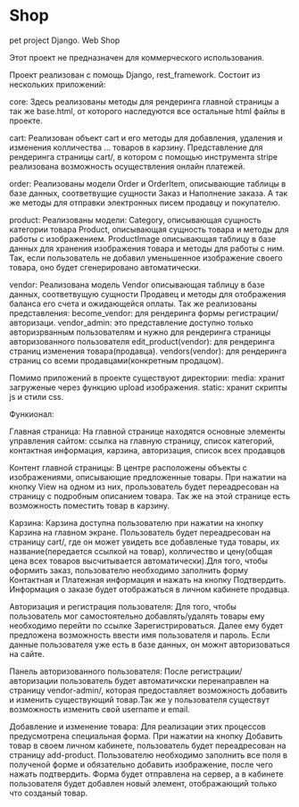 # Shop
pet project Django. Web Shop

Этот проект не предназначен для коммерческого использования.

Проект реализован с помощь Django, rest_framework. Состоит из нескольких приложений:

  core: Здесь реализованы методы для рендеринга главной страницы а так же base.html, от которого наследуются все остальные html файлы в проекте.
  
  cart: Реализован объект cart и его методы для добавления, удаления и изменения колличества ... товаров в карзину. Представление для рендеринга страницы cart/,
    в котором с помощью инструмента stripe реализована возможность осуществления онлайн платежей.
    
  order: Реализованы модели Order и OrderItem, описывающие таблицы в базе данных, соответвущие сущности Заказ и Наполнение заказа.
    А так же методы для отправки электронных писем продавцу и покупателю.
    
  product: Реализованы модели:
    Category, описывающая сущность категории товара
    Product, описывающая сущность товара и методы для работы с изображением. 
    ProductImage описывающая таблицу в базе данных для хранения изображения товара и методы для работы с ним.
      Так, если пользователь не добавил уменьшенное изображение своего товара, оно будет сгенерировано автоматически.
      
  vendor: Реализована модель Vendor описывающая таблицу в базе данных, соответвущую сущности Продавец и  методы для отображения баланса его счета и ожидающейся оплаты.
  Так же реализованы представления: 
    become_vendor: для рендеринга формы регистрации/авторизаци.
    vendor_admin: это представление доступно только авторизрванным пользователям и нужно для рендеринга страницы авторизованного пользователя
    edit_product(vendor): для рендеринга страниц изменения товара(продавца).
    vendors(vendor): для рендеринга страниц со всеми продавцами(конкретным продацом).

Помимо приложений в проекте существуют директории:
  media: хранит загруженые через функцию upload изображения.
  static: хранит скрипты js и стили css.

Функионал:

Главная страница:
На главной странице находятся основные элементы управления сайтом:
ссылка на главную страницу, список категорий, контактная информация, карзина, авторизация, список всех продавцов

Контент главной страницы:
В центре расположены объекты с изображениями, описывающие предложенные товары. При нажатии на кнопку View на одном из них, прользователь будет переадресован на страницу
с подробным описанием товара. Так же на этой странице есть возможность поместить товар в карзину.

Карзина:
Карзина доступна пользователю при нажатии на кнопку Карзина на главном экране. Пользователь будет переадресован на страницу cart/, где он может увидеть все добавленые
туда товары, их название(передается ссылкой на товар), колличество и цену(общая цена всех товаров высчитывается автоматически).Для того, чтобы оформить заказ,
пользователю необходимо заполнить форму Контактная и Платежная информация и нажать на кнопку Подтвердить. Информация о заказе будет отображаться в личном кабинете
продавца.

Авторизация и регистрация пользователя:
Для того, чтобы пользователь мог самостоятельно добавлять/удалять товары ему необходимо перейти по ссылке Зарегистрироваться.
Далее ему будет предложена возможность ввести имя пользователя и пароль. Если данные пользователя уже есть в базе данных, он можнт авторизоваться на сайте.

Панель авторизованного пользователя:
После регистрации/авторизации пользователь будет автоматичкски перенаправлен на страницу vendor-admin/, которая предоставляет возможность добавить и изменить
существующий товар.Так же у пользователя существут возможность изменить свой username и email.

Добавление и изменение товара:
Для реализации этих процессов предусмотрена специальная форма. При нажатии на кнопку Добавить товар в своем личном кабинете,
пользователь будет переадресован на страницу add-product. Пользователю необходимо заполнить все поля в полученой форме и обязательно добавить изображение,
после чего нажать подтвердить. Форма будет отправлена на сервер, а в кабинете пользователя будет добавлен новый элемент, отображающий только что созданый товар.


